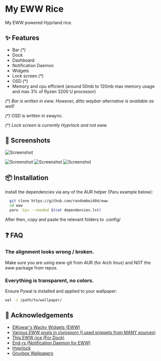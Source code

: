
# My EWW Rice

My EWW powered Hyprland rice.


## ✨ Features

- Bar *(\*)*
- Dock
- Dashboard
- Notification Daemon
- Widgets
- Lock screen *(\*)*
- OSD *(\*)*
- Memory and cpu efficient (around 50mb to 120mb max memory usage and max 3% of Ryzen 3200 U processor)

*(\*) Bar is written in eww. However, ditto waybar alternative is available as well!*

*(\*)* OSD is written in swaync.

*(\*) Lock screen is currently Hyprlock and not eww.*

## 📸 Screenshots

![Screenshot](https://raw.githubusercontent.com/randomboi404/eww/refs/heads/main/.assets/ss.png)

![Screenshot](https://raw.githubusercontent.com/randomboi404/eww/refs/heads/main/.assets/ss2.png)
![Screenshot](https://raw.githubusercontent.com/randomboi404/eww/refs/heads/main/.assets/ss3.png)
![Screenshot](https://raw.githubusercontent.com/randomboi404/eww/refs/heads/main/.assets/ss1.png)
## 📦 Installation

Install the dependencies via any of the AUR helper (Paru example below):

```bash
  git clone https://github.com/randomboi404/eww
  cd eww
  paru -Syu --needed $(cat dependencies.lst)
```
After then, copy and paste the relevant folders to .config/
    
## ❓ FAQ

### The alignment looks wrong / broken.

Make sure you are using eww-git from AUR (for Arch linux) and NOT the eww package from repos.

### Everything is transparent, no colors.

Ensure Pywal is installed and applied to your wallpaper:
```bash
wal -i /path/to/wallpaper/
```

## 🙏 Acknowledgements

 - [ElKowar's Wacky Widgets (EWW)](https://elkowar.github.io/eww/eww.html)
 - [Various EWW posts in r/unixporn (I used snippets from MANY sources)](https://www.reddit.com/r/unixporn/)
 - [This EWW rice (For Dock)](https://github.com/Tail-R/xmonad_eww_dotfiles/tree/main)
- [End-rs (Notification Daemon for EWW)](https://github.com/Dr-42/end-rs)
- [Hyprlock](https://github.com/hyprwm/hyprlock)
- [Gruvbox Wallpapers](https://gruvbox-wallpapers.pages.dev/)
